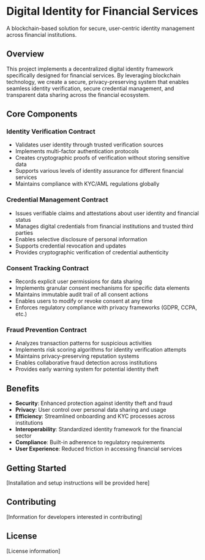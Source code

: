 # Digital Identity for Financial Services

A blockchain-based solution for secure, user-centric identity management across financial institutions.

## Overview

This project implements a decentralized digital identity framework specifically designed for financial services. By leveraging blockchain technology, we create a secure, privacy-preserving system that enables seamless identity verification, secure credential management, and transparent data sharing across the financial ecosystem.

## Core Components

### Identity Verification Contract
- Validates user identity through trusted verification sources
- Implements multi-factor authentication protocols
- Creates cryptographic proofs of verification without storing sensitive data
- Supports various levels of identity assurance for different financial services
- Maintains compliance with KYC/AML regulations globally

### Credential Management Contract
- Issues verifiable claims and attestations about user identity and financial status
- Manages digital credentials from financial institutions and trusted third parties
- Enables selective disclosure of personal information
- Supports credential revocation and updates
- Provides cryptographic verification of credential authenticity

### Consent Tracking Contract
- Records explicit user permissions for data sharing
- Implements granular consent mechanisms for specific data elements
- Maintains immutable audit trail of all consent actions
- Enables users to modify or revoke consent at any time
- Enforces regulatory compliance with privacy frameworks (GDPR, CCPA, etc.)

### Fraud Prevention Contract
- Analyzes transaction patterns for suspicious activities
- Implements risk scoring algorithms for identity verification attempts
- Maintains privacy-preserving reputation systems
- Enables collaborative fraud detection across institutions
- Provides early warning system for potential identity theft

## Benefits

- **Security**: Enhanced protection against identity theft and fraud
- **Privacy**: User control over personal data sharing and usage
- **Efficiency**: Streamlined onboarding and KYC processes across institutions
- **Interoperability**: Standardized identity framework for the financial sector
- **Compliance**: Built-in adherence to regulatory requirements
- **User Experience**: Reduced friction in accessing financial services

## Getting Started

[Installation and setup instructions will be provided here]

## Contributing

[Information for developers interested in contributing]

## License

[License information]
